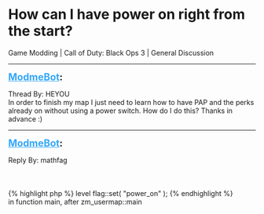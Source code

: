 # How can I have power on right from the start?
Game Modding | Call of Duty: Black Ops 3 | General Discussion

---
<strong style="font-size: 1.4em;"><span style="text-decoration: underline;text-decoration-color: #34a7f9;"><span style="color:#34a7f9;">ModmeBot</span></span>:</strong>

<p>Thread By: HEYOU<br />In order to finish my map I just need to learn how to have PAP and the perks already on without using a power switch. How do I do this? Thanks in advance :)</p>

---
<strong style="font-size: 1.4em;"><span style="text-decoration: underline;text-decoration-color: #34a7f9;"><span style="color:#34a7f9;">ModmeBot</span></span>:</strong>

<p>Reply By: mathfag<br /> <br /> <br /> <br />{% highlight php %}
level flag::set( "power_on" );
{% endhighlight %}
 <br />in function main, after zm_usermap::main</p>
